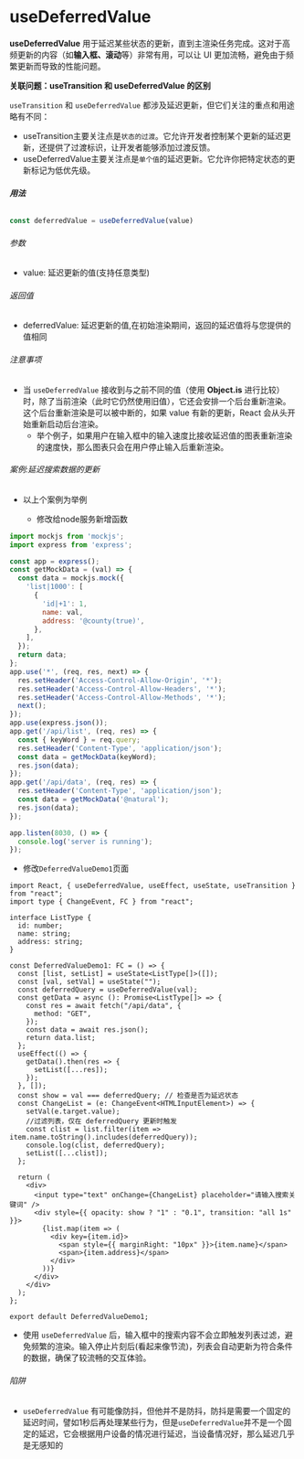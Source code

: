 #  useDeferredValue

**useDeferredValue** 用于延迟某些状态的更新，直到主渲染任务完成。这对于高频更新的内容（如**输入框、滚动**等）非常有用，可以让 UI 更加流畅，避免由于频繁更新而导致的性能问题。

**关联问题：useTransition 和 useDeferredValue 的区别**

`useTransition` 和 `useDeferredValue` 都涉及延迟更新，但它们关注的重点和用途略有不同：

- useTransition主要关注点是`状态的过渡`。它允许开发者控制某个更新的延迟更新，还提供了过渡标识，让开发者能够添加过渡反馈。
- useDeferredValue主要关注点是`单个值`的延迟更新。它允许你把特定状态的更新标记为低优先级。

###### **用法**

```ts [App.react]
const deferredValue = useDeferredValue(value)
```

###### 参数

- value: 延迟更新的值(支持任意类型)

###### 返回值

- deferredValue: 延迟更新的值,在初始渲染期间，返回的延迟值将与您提供的值相同

###### 注意事项

- 当 `useDeferredValue` 接收到与之前不同的值（使用 **Object.is** 进行比较）时，除了当前渲染（此时它仍然使用旧值），它还会安排一个后台重新渲染。这个后台重新渲染是可以被中断的，如果 value 有新的更新，React 会从头开始重新启动后台渲染。
  - 举个例子，如果用户在输入框中的输入速度比接收延迟值的图表重新渲染的速度快，那么图表只会在用户停止输入后重新渲染。

###### 案例:延迟搜索数据的更新

- 以上个案例为举例

  - 修改给node服务新增函数

```js [server.js]
import mockjs from 'mockjs';
import express from 'express';

const app = express();
const getMockData = (val) => {
  const data = mockjs.mock({
    'list|1000': [
      {
        'id|+1': 1,
        name: val,
        address: '@county(true)',
      },
    ],
  });
  return data;
};
app.use('*', (req, res, next) => {
  res.setHeader('Access-Control-Allow-Origin', '*');
  res.setHeader('Access-Control-Allow-Headers', '*');
  res.setHeader('Access-Control-Allow-Methods', '*');
  next();
});
app.use(express.json());
app.get('/api/list', (req, res) => {
  const { keyWord } = req.query;
  res.setHeader('Content-Type', 'application/json');
  const data = getMockData(keyWord);
  res.json(data);
});
app.get('/api/data', (req, res) => {
  res.setHeader('Content-Type', 'application/json');
  const data = getMockData('@natural');
  res.json(data);
});

app.listen(8030, () => {
  console.log('server is running');
});

```
- 修改`DeferredValueDemo1`页面
```tsx [DeferredValueDemo1.react]
import React, { useDeferredValue, useEffect, useState, useTransition } from "react";
import type { ChangeEvent, FC } from "react";

interface ListType {
  id: number;
  name: string;
  address: string;
}

const DeferredValueDemo1: FC = () => {
  const [list, setList] = useState<ListType[]>([]);
  const [val, setVal] = useState("");
  const deferredQuery = useDeferredValue(val);
  const getData = async (): Promise<ListType[]> => {
    const res = await fetch("/api/data", {
      method: "GET",
    });
    const data = await res.json();
    return data.list;
  };
  useEffect(() => {
    getData().then(res => {
      setList([...res]);
    });
  }, []);
  const show = val === deferredQuery; // 检查是否为延迟状态
  const ChangeList = (e: ChangeEvent<HTMLInputElement>) => {
    setVal(e.target.value);
    //过滤列表，仅在 deferredQuery 更新时触发
    const clist = list.filter(item => item.name.toString().includes(deferredQuery));
    console.log(clist, deferredQuery);
    setList([...clist]);
  };

  return (
    <div>
      <input type="text" onChange={ChangeList} placeholder="请输入搜索关键词" />
      <div style={{ opacity: show ? "1" : "0.1", transition: "all 1s" }}>
        {list.map(item => (
          <div key={item.id}>
            <span style={{ marginRight: "10px" }}>{item.name}</span>
            <span>{item.address}</span>
          </div>
        ))}
      </div>
    </div>
  );
};

export default DeferredValueDemo1;

```

- 使用 `useDeferredValue` 后，输入框中的搜索内容不会立即触发列表过滤，避免频繁的渲染。输入停止片刻后(看起来像节流)，列表会自动更新为符合条件的数据，确保了较流畅的交互体验。

###### 陷阱

- `useDeferredValue` 有可能像防抖，但他并不是防抖，防抖是需要一个固定的延迟时间，譬如1秒后再处理某些行为，但是`useDeferredValue`并不是一个固定的延迟，它会根据用户设备的情况进行延迟，当设备情况好，那么延迟几乎是无感知的

